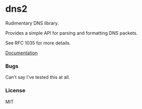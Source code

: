 dns2
====

Rudimentary DNS library.

Provides a simple API for parsing and formatting DNS packets.

See RFC 1035 for more details.

[Documentation](http://mahkoh.github.io/dns2/doc/dns2/)

### Bugs

Can't say I've tested this at all.

### License

MIT
